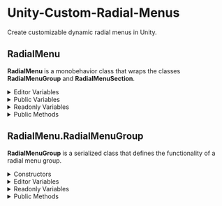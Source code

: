 # Unity-Custom-Radial-Menus
Create customizable dynamic radial menus in Unity.

## RadialMenu
**RadialMenu** is a monobehavior class that wraps the classes **RadialMenuGroup** and **RadialMenuSection**.

<details>
  <summary>Editor Variables</summary>
  
  Type | Name | Summary
  ---- | ---- | -------
  private GameObject | root | The root object of the menu. The menu will be generated inside this object.
  private GameObject | sectionPrefab | The default prefab to use when building radial menu sections.
  private GameObject | groupDividerPrefab | A prefab that is placed between each group.
  private GameObject | sectionDividerPrefab | A prefab that is placed between each section.
  private bool | buildOnStart | If enabled, the radial menu will build when start runs.
  private List<RadialMenuGroup> | groups | The groups that make up the radial menu.
  public bool | selectOnHover | If enabled, selections will be made automatically when a section is hovered. This is useful when using a gamepad or making quick selections.<br>**Per group selection does not support this.**
  public bool | perGroupSelection | Allows groups to have multiple selections per group.
   </details>
  
  <details>
    <summary>Public Variables</summary>
  
  Type | Name | Summary
  ---- | ---- | -------
  public Vector2 | selectDirection | The direction of the selection. Set this value using input such as mouse delta or gamepad stick axis.
   </details>
  
  <details>
  <summary>Readonly Variables</summary>
  
  Type | Name | Summary
  ---- | ---- | -------
  public GameObject | root | The root object of the menu. The menu will be generated inside this object.
  public RadialMenuGroup | hoveredGroup | The group currently being hovered.
  public RadialMenuSection | hoveredSection | The section currently being hovered.
   </details>

<details>
  <summary>Public Methods</summary>
  
  Return Type | Method | Summary
  ----------- | ------ | -------
  void | BuildMenu() | Builds/rebuilds the radial menu using current settings.
  void | AddSection(string aGroupKey, RadialMenuSection aSection) | Adds a section to a group with the specified group key.
  void | AddSection(string aGroupKey, RadialMenuSection aSection, int aIndex) | Adds a section to a group with the specified group key at the specified index.
  void | AddGroup(RadialMenuGroup aSection) | Adds a group to the radial menu.
  void | AddGroup(RadialMenuGroup aSection, int aIndex) | Adds a group to the radial menu at the specified index.
  RadialMenuSection | GetSection(string aGroupKey, string aSectionKey) | Finds and returns a RadialMenuSection via a group key and section key.
  RadialMenuSection | GetSection(Vector2 aDirection, Vector2 aDeadZone) | Returns a RadialMenuSection using a direction and deadzone.
  RadialMenuGroup | GetGroup(string aGroupKey) | Finds and returns a RadialMenuGroup by its key.
  RadialMenuGroup | GetGroup(Vector2 aDirection, Vector2 aDeadZone) | Returns a RadialMenuGroup using a direction and dedzone.
  void | SelectHoveredSection() | Selects the hovered section.
  void | SelectSection(string aGroupKey, string aSectionKey) | Selects a section via a group and section key.
  Dictionary<string, List<string>> | GetSelections() | Returns the selections of all groups in the menu.
  List<string> | GetSelection() | Returns the selections of the first avalible group. Useful if the menu only has one group.
  List<string> | GetSelection( string aGroupKey ) | Retruns the selections of a specified group by key.
 </details>
  
  ## RadialMenu.RadialMenuGroup
**RadialMenuGroup** is a serialized class that defines the functionality of a radial menu group.

<details>
  <summary>Constructors</summary>
  
  ```c#
  new RadialMenuGroup( string aKey, int aDegrees, int aMaxSelections = 1 );
  ```
  ```c#
  new RadialMenuGroup( string aKey, int aDegrees, int aAdditionalFillClip, int aMaxSelections = 1 );
  ```
  ```c#
  new RadialMenuGroup( string aKey, int aDegrees, int aAdditionalFillClip, GameObject aSectionPrefabOverride, int aMaxSelections = 1 );
  ```
  </details>
  
<details>
  <summary>Editor Variables</summary>
  
  Type | Name | Summary
  ---- | ---- | -------
  private string | groupKey | A unique key to identify this selection group.
  private int | degrees | How many degress this group will use. Make sure all groups add up to 360 degrees.
  private int | additionalFillClip | Additional clipping to add to section fills. This is useful if you are using dividers between sections since dividers do not take up space.
  public int | maxSelections | The max number of selections that can be made in this group. This number is ignored if per group selection is disabled.
  public GameObject | sectionPrefabOverride | Use this if you want to use a prefab instead of sprite fills. Section size is ignored.
  public List<RadialMenuSection> | sections | The sections inside this group.
   </details>
  
  <details>

  <summary>Readonly Variables</summary>
  
  Type | Name | Summary
  ---- | ---- | -------
  public string | groupKey | A unique key to identify this selection group.
  public int | additionalFillClip | Additional clipping to add to section fills. This is useful if you are using dividers between sections since dividers do not take up space.
  public float | startDegrees | The degree this section group starts.
  public float | endDegrees | The degree this section group ends.
  public IReadOnlyList<RadialMenuSection> | selectedSections | A readonly list containing the ids of all selected sections inside the group.
  public RadialMenuSection | selectedSection | The first selection inside the group. Useful if a group does not support more than one selection.
   </details>

<details>
  <summary>Public Methods</summary>
  
  Return Type | Method | Summary
  ----------- | ------ | -------
  void | AddSection(RadialMenuSection aSection) | Adds a section to the end of the group.
  void | AddSection(RadialMenuSection aSection, int aIndex) | Adds a section to the group at a specified index.
 </details>
